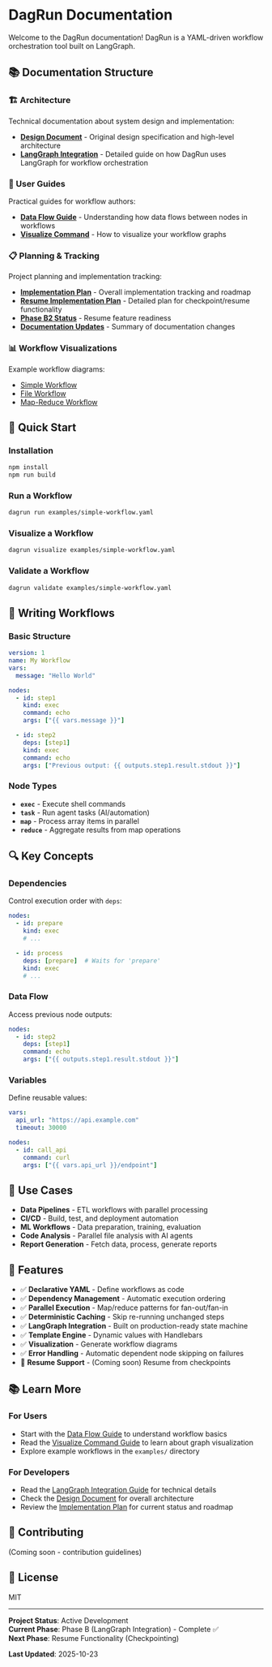 # DagRun Documentation

Welcome to the DagRun documentation! DagRun is a YAML-driven workflow orchestration tool built on LangGraph.

## 📚 Documentation Structure

### 🏗️ Architecture
Technical documentation about system design and implementation:

- **[Design Document](architecture/design.md)** - Original design specification and high-level architecture
- **[LangGraph Integration](architecture/langgraph-integration.md)** - Detailed guide on how DagRun uses LangGraph for workflow orchestration

### 📖 User Guides
Practical guides for workflow authors:

- **[Data Flow Guide](guides/state-flow.md)** - Understanding how data flows between nodes in workflows
- **[Visualize Command](guides/visualize-command.md)** - How to visualize your workflow graphs

### 📋 Planning & Tracking
Project planning and implementation tracking:

- **[Implementation Plan](planning/implementation-plan.md)** - Overall implementation tracking and roadmap
- **[Resume Implementation Plan](planning/resume-implementation-plan.md)** - Detailed plan for checkpoint/resume functionality
- **[Phase B2 Status](planning/PHASE_B2_READY_FOR_IMPLEMENTATION.md)** - Resume feature readiness
- **[Documentation Updates](planning/DOCUMENTATION_UPDATE_SUMMARY.md)** - Summary of documentation changes

### 📊 Workflow Visualizations
Example workflow diagrams:

- [Simple Workflow](visualizations/simple-workflow.md)
- [File Workflow](visualizations/file-workflow.md)
- [Map-Reduce Workflow](visualizations/map-reduce-workflow.md)

## 🚀 Quick Start

### Installation

```bash
npm install
npm run build
```

### Run a Workflow

```bash
dagrun run examples/simple-workflow.yaml
```

### Visualize a Workflow

```bash
dagrun visualize examples/simple-workflow.yaml
```

### Validate a Workflow

```bash
dagrun validate examples/simple-workflow.yaml
```

## 📝 Writing Workflows

### Basic Structure

```yaml
version: 1
name: My Workflow
vars:
  message: "Hello World"

nodes:
  - id: step1
    kind: exec
    command: echo
    args: ["{{ vars.message }}"]

  - id: step2
    deps: [step1]
    kind: exec
    command: echo
    args: ["Previous output: {{ outputs.step1.result.stdout }}"]
```

### Node Types

- **`exec`** - Execute shell commands
- **`task`** - Run agent tasks (AI/automation)
- **`map`** - Process array items in parallel
- **`reduce`** - Aggregate results from map operations

## 🔍 Key Concepts

### Dependencies
Control execution order with `deps`:
```yaml
nodes:
  - id: prepare
    kind: exec
    # ...

  - id: process
    deps: [prepare]  # Waits for 'prepare'
    kind: exec
    # ...
```

### Data Flow
Access previous node outputs:
```yaml
nodes:
  - id: step2
    deps: [step1]
    command: echo
    args: ["{{ outputs.step1.result.stdout }}"]
```

### Variables
Define reusable values:
```yaml
vars:
  api_url: "https://api.example.com"
  timeout: 30000

nodes:
  - id: call_api
    command: curl
    args: ["{{ vars.api_url }}/endpoint"]
```

## 🎯 Use Cases

- **Data Pipelines** - ETL workflows with parallel processing
- **CI/CD** - Build, test, and deployment automation
- **ML Workflows** - Data preparation, training, evaluation
- **Code Analysis** - Parallel file analysis with AI agents
- **Report Generation** - Fetch data, process, generate reports

## 🧩 Features

- ✅ **Declarative YAML** - Define workflows as code
- ✅ **Dependency Management** - Automatic execution ordering
- ✅ **Parallel Execution** - Map/reduce patterns for fan-out/fan-in
- ✅ **Deterministic Caching** - Skip re-running unchanged steps
- ✅ **LangGraph Integration** - Built on production-ready state machine
- ✅ **Template Engine** - Dynamic values with Handlebars
- ✅ **Visualization** - Generate workflow diagrams
- ✅ **Error Handling** - Automatic dependent node skipping on failures
- 🔄 **Resume Support** - (Coming soon) Resume from checkpoints

## 📚 Learn More

### For Users
- Start with the [Data Flow Guide](guides/state-flow.md) to understand workflow basics
- Read the [Visualize Command Guide](guides/visualize-command.md) to learn about graph visualization
- Explore example workflows in the `examples/` directory

### For Developers
- Read the [LangGraph Integration Guide](architecture/langgraph-integration.md) for technical details
- Check the [Design Document](architecture/design.md) for overall architecture
- Review the [Implementation Plan](planning/implementation-plan.md) for current status and roadmap

## 🤝 Contributing

(Coming soon - contribution guidelines)

## 📄 License

MIT

---

**Project Status**: Active Development  
**Current Phase**: Phase B (LangGraph Integration) - Complete ✅  
**Next Phase**: Resume Functionality (Checkpointing)

**Last Updated**: 2025-10-23
